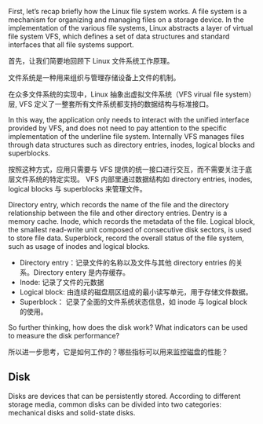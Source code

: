 First, let’s recap briefly how the Linux file system works. A file system is a mechanism for organizing and managing files on a storage device. In the implementation of the various file systems, Linux abstracts a layer of virtual file system VFS, which defines a set of data structures and standard interfaces that all file systems support.




首先，让我们简要地回顾下 Linux 文件系统工作原理。

文件系统是一种用来组织与管理存储设备上文件的机制。

在众多文件系统的实现中，Linux 抽象出虚拟文件系统（VFS virual file system）层, VFS 定义了一整套所有文件系统都支持的数据结构与标准接口。



In this way, the application only needs to interact with the unified interface provided by VFS, and does not need to pay attention to the specific implementation of the underline file system. Internally VFS manages files through data structures such as directory entries, inodes, logical blocks and superblocks.


按照这种方式，应用只需要与 VFS 提供的统一接口进行交互，而不需要关注于底层文件系统的特定实现。
VFS 内部里通过数据结构如 directory entries, inodes, logical blocks 与 superblocks 来管理文件。

Directory entry, which records the name of the file and the directory relationship between the file and other directory entries. Dentry is a memory cache.
Inode, which records the metadata of the file.
Logical block, the smallest read-write unit composed of consecutive disk sectors, is used to store file data.
Superblock, record the overall status of the file system, such as usage of inodes and logical blocks.

- Directory entry：记录文件的名称以及文件与其他 directory entries 的关系。Directory entery 是内存缓存。
- Inode: 记录了文件的元数据
- Logical block: 由连续的磁盘扇区组成的最小读写单元，用于存储文件数据。
- Superblock： 记录了全面的文件系统状态信息，如 inode 与 logical block 的使用。


So further thinking, how does the disk work? What indicators can be used to measure the disk performance?

所以进一步思考，它是如何工作的？哪些指标可以用来监控磁盘的性能？



## Disk

Disks are devices that can be persistently stored. According to different storage media, common disks can be divided into two categories: mechanical disks and solid-state disks.

